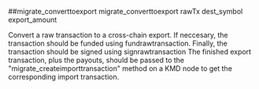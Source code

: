 ##migrate_converttoexport
migrate_converttoexport rawTx dest_symbol export_amount

Convert a raw transaction to a cross-chain export.
If neccesary, the transaction should be funded using fundrawtransaction.
Finally, the transaction should be signed using signrawtransaction
The finished export transaction, plus the payouts, should be passed to the "migrate_createimporttransaction" method on a KMD node to get the corresponding import transaction.

```
